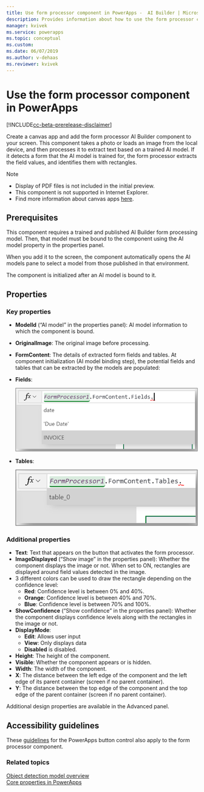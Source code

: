 ```yaml
---
title: Use form processor component in PowerApps -  AI Builder | Microsoft Docs
description: Provides information about how to use the form processor component in PowerApps
manager: kvivek
ms.service: powerapps
ms.topic: conceptual
ms.custom: 
ms.date: 06/07/2019
ms.author: v-dehaas
ms.reviewer: kvivek
---
```


# Use the form processor component in PowerApps

[!INCLUDE[cc-beta-prerelease-disclaimer](./includes/cc-beta-prerelease-disclaimer.md)]

Create a canvas app and add the form processor AI Builder component to your screen. This component takes a photo or loads an image from the local device, and then processes it to extract text based on a trained AI model. If it detects a form that the AI model is trained for, the form processor extracts the field values, and identifies them with rectangles.

 > [!NOTE] 
 > - Display of PDF files is not included in the initial preview.
 > - This component is not supported in Internet Explorer.
 > - Find more information about canvas apps [here](/powerapps/maker/canvas-apps/getting-started).

## Prerequisites
This component requires a trained and published AI Builder form processing model. Then, that model must be bound to the component using the AI model property in the properties panel.

When you add it to the screen, the component automatically opens the AI models pane to select a model from those published in that environment. 

The component is initialized after an AI model is bound to it.

## Properties
### Key properties
 - **ModelId** (“AI model” in the properties panel): AI model information to which the component is bound.
 - **OriginalImage**: The original image before processing.
 - **FormContent**: The details of extracted form fields and tables. At component initialization (AI model binding step), the potential fields and tables that can be extracted by the models are populated:
 - **Fields**:

    ![Form fields screen](media/form-fields.png "Form fields screen")
    
 - **Tables**:

    ![Form tables screen](media/form-tables.png "Form tables screen") 

### Additional properties
 - **Text**: Text that appears on the button that activates the form processor.
 - **ImageDisplayed** (“Show image” in the properties panel): Whether the component displays the image or not. When set to ON, rectangles are displayed around field values detected in the image.
 - 3 different colors can be used to draw the rectangle depending on the confidence level:
     - **Red**: Confidence level is between 0% and 40%.
     - **Orange**: Confidence level is between 40% and 70%.
     - **Blue**: Confidence level is between 70% and 100%.
 - **ShowConfidence** (“Show confidence” in the properties panel): Whether the component displays confidence levels along with the rectangles in the image or not.
 - **DisplayMode**:
     - **Edit**: Allows user input
     - **View**: Only displays data 
     - **Disabled** is disabled.
 - **Height**: The height of the component.
 - **Visible**: Whether the component appears or is hidden.
 - **Width**: The width of the component.
 - **X**: The distance between the left edge of the component and the left edge of its parent container (screen if no parent container).
 - **Y**: The distance between the top edge of the component and the top edge of the parent container (screen if no parent container).

Additional design properties are available in the Advanced panel.

## Accessibility guidelines
These [guidelines](/powerapps/maker/canvas-apps/controls/control-button) for the PowerApps button control also apply to the form processor component.

### Related topics

[Object detection model overview](object-detection-overview.md)<br/>
[Core properties in PowerApps](/powerapps/maker/canvas-apps/controls/properties-core)
